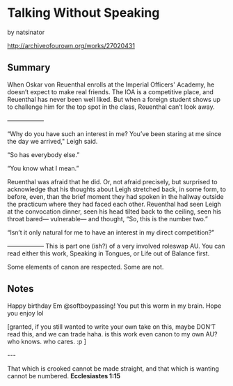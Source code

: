 # Talking Without Speaking

by natsinator

http://archiveofourown.org/works/27020431

## Summary

When Oskar von Reuenthal enrolls at the Imperial Officers' Academy, he doesn’t expect to make real friends\. The IOA is a competitive place, and Reuenthal has never been well liked\. But when a foreign student shows up to challenge him for the top spot in the class, Reuenthal can’t look away\.

——————

“Why do you have such an interest in me? You’ve been staring at me since the day we arrived," Leigh said\.

“So has everybody else\.”

“You know what I mean\.”

Reuenthal was afraid that he did\. Or, not afraid precisely, but surprised to acknowledge that his thoughts about Leigh stretched back, in some form, to before, even, than the brief moment they had spoken in the hallway outside the practicum where they had faced each other\. Reuenthal had seen Leigh at the convocation dinner, seen his head tilted back to the ceiling, seen his throat bared— vulnerable— and thought, “So, this is the number two\.”

“Isn’t it only natural for me to have an interest in my direct competition?”

——————
This is part one \(ish?\) of a very involved roleswap AU\. You can read either this work, Speaking in Tongues, or Life out of Balance first\.

Some elements of canon are respected\. Some are not\.

## Notes

Happy birthday Em @softboypassing\! You put this worm in my brain\. Hope you enjoy lol

[granted, if you still wanted to write your own take on this, maybe DON’T read this, and we can trade haha\. is this work even canon to my own AU? who knows\. who cares\. :p ]

\-\-\-

That which is crooked cannot be made straight, and that which is wanting cannot be numbered\.
**Ecclesiastes 1:15**

